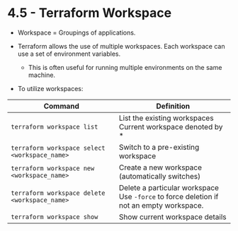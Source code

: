 # 4.5 - Terraform Workspace

- Workspace = Groupings of applications.
- Terraform allows the use of multiple workspaces. Each workspace can use a set of environment variables.
  - This is often useful for running multiple environments on the same machine.

- To utilize workspaces:

| Command                                       | Definition                                                                                   |
| --------------------------------------------- | -------------------------------------------------------------------------------------------- |
| `terraform workspace list`                    | List the existing workspaces <br> Current workspace denoted by *                             |
| `terraform workspace select <workspace_name>` | Switch to a pre-existing workspace                                                           |
| `terraform workspace new <workspace_name>`    | Create a new workspace (automatically switches)                                              |
| `terraform workspace delete <workspace_name>` | Delete a particular workspace <br> Use `-force` to force deletion if not an empty workspace. |
| `terraform workspace show`                    | Show current workspace details                                                               |
